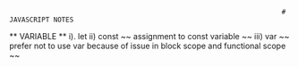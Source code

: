                                                                         #   JAVASCRIPT NOTES

** VARIABLE **
i). let
ii) const ~~ assignment to const variable ~~
iii) var ~~ prefer not to use var because of issue in block scope and functional scope ~~
